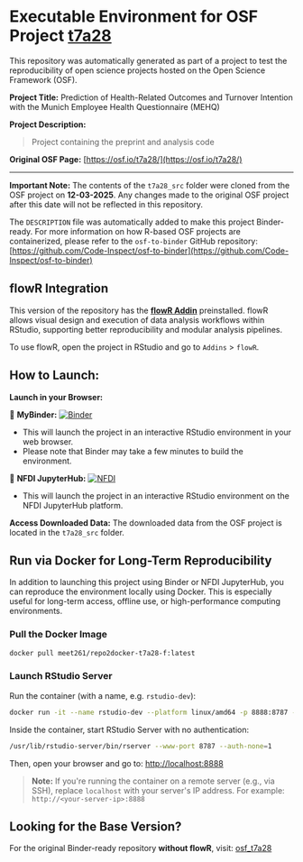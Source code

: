 # Executable Environment for OSF Project [t7a28](https://osf.io/t7a28/)

This repository was automatically generated as part of a project to test the reproducibility of open science projects hosted on the Open Science Framework (OSF).

**Project Title:** Prediction of Health-Related Outcomes and Turnover Intention with the Munich Employee Health Questionnaire (MEHQ)

**Project Description:**
> Project containing the preprint and analysis code

**Original OSF Page:** [https://osf.io/t7a28/](https://osf.io/t7a28/)

---

**Important Note:** The contents of the `t7a28_src` folder were cloned from the OSF project on **12-03-2025**. Any changes made to the original OSF project after this date will not be reflected in this repository.

The `DESCRIPTION` file was automatically added to make this project Binder-ready. For more information on how R-based OSF projects are containerized, please refer to the `osf-to-binder` GitHub repository: [https://github.com/Code-Inspect/osf-to-binder](https://github.com/Code-Inspect/osf-to-binder)

## flowR Integration

This version of the repository has the **[flowR Addin](https://github.com/flowr-analysis/rstudio-addin-flowr)** preinstalled. flowR allows visual design and execution of data analysis workflows within RStudio, supporting better reproducibility and modular analysis pipelines.

To use flowR, open the project in RStudio and go to `Addins` > `flowR`.

## How to Launch:

**Launch in your Browser:**

🚀 **MyBinder:** [![Binder](https://mybinder.org/badge_logo.svg)](https://mybinder.org/v2/gh/code-inspect-binder/osf_t7a28-f/HEAD?urlpath=rstudio)

   * This will launch the project in an interactive RStudio environment in your web browser.
   * Please note that Binder may take a few minutes to build the environment.

🚀 **NFDI JupyterHub:** [![NFDI](https://nfdi-jupyter.de/images/nfdi_badge.svg)](https://hub.nfdi-jupyter.de/r2d/gh/code-inspect-binder/osf_t7a28-f/HEAD?urlpath=rstudio)

   * This will launch the project in an interactive RStudio environment on the NFDI JupyterHub platform.

**Access Downloaded Data:**
The downloaded data from the OSF project is located in the `t7a28_src` folder.

## Run via Docker for Long-Term Reproducibility

In addition to launching this project using Binder or NFDI JupyterHub, you can reproduce the environment locally using Docker. This is especially useful for long-term access, offline use, or high-performance computing environments.

### Pull the Docker Image

```bash
docker pull meet261/repo2docker-t7a28-f:latest
```

### Launch RStudio Server

Run the container (with a name, e.g. `rstudio-dev`):
```bash
docker run -it --name rstudio-dev --platform linux/amd64 -p 8888:8787 --user root meet261/repo2docker-t7a28-f bash
```

Inside the container, start RStudio Server with no authentication:
```bash
/usr/lib/rstudio-server/bin/rserver --www-port 8787 --auth-none=1
```

Then, open your browser and go to: [http://localhost:8888](http://localhost:8888)

> **Note:** If you're running the container on a remote server (e.g., via SSH), replace `localhost` with your server's IP address.
> For example: `http://<your-server-ip>:8888`

## Looking for the Base Version?

For the original Binder-ready repository **without flowR**, visit:
[osf_t7a28](https://github.com/code-inspect-binder/osf_t7a28)


